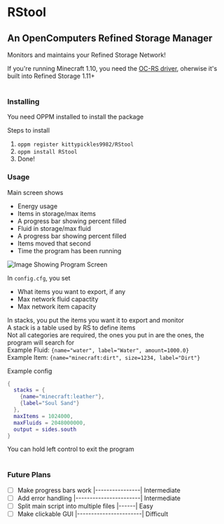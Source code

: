# RStool
## An OpenComputers Refined Storage Manager

Monitors and maintains your Refined Storage Network!

If you're running Minecraft 1.10, you need the [OC-RS driver](https://www.curseforge.com/minecraft/mc-mods/open-computers-refined-storage-driver), oherwise it's built into Refined Storage 1.11+</br></br>

### Installing
You need OPPM installed to install the package

Steps to install
1. `oppm register kittypickles9982/RStool`
2. `oppm install RStool`
3. Done!

### Usage

Main screen shows
- Energy usage
- Items in storage/max items
- A progress bar showing percent filled
- Fluid in storage/max fluid
- A progress bar showing percent filled
- Items moved that second
- Time the program has been running

![Image Showing Program Screen](https://github.com/kittypickles9982/RStool/raw/master/screenExample.png)

In `config.cfg`, you set
- What items you want to export, if any
- Max network fluid capactity
- Max network item capacity

In stacks, you put the items you want it to export and monitor</br>
A stack is a table used by RS to define items</br>
Not all categories are required, the ones you put in are the ones, the program will search for</br>
Example Fluid: `{name="water", label="Water", amount=1000.0}`</br>
Example Item: `{name="minecraft:dirt", size=1234, label="Dirt"}`

Example config
```lua
{
  stacks = {
    {name="minecraft:leather"},
    {label="Soul Sand"}
  },
  maxItems = 1024000,
  maxFluids = 2048000000,
  output = sides.south
}
```
You can hold left control to exit the program</br></br>

### Future Plans
- [ ] Make progress bars work |----------------| Intermediate
- [ ] Add error handling |-----------------------| Intermediate
- [ ] Split main script into multiple files |------| Easy
- [ ] Make clickable GUI |-----------------------| Difficult
